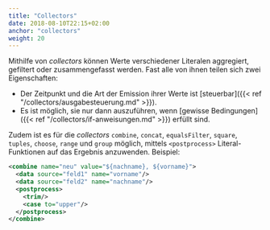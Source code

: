 ```yaml
---
title: "Collectors"
date: 2018-08-10T22:15+02:00
anchor: "collectors"
weight: 20
---
```


Mithilfe von _collectors_ können Werte verschiedener Literalen
aggregiert, gefiltert oder zusammengefasst werden. Fast alle von ihnen teilen sich zwei Eigenschaften:

- Der Zeitpunkt und die Art der Emission ihrer Werte ist
  [steuerbar]({{< ref "/collectors/ausgabesteuerung.md" >}}).
- Es ist möglich, sie nur dann auszuführen, wenn [gewisse Bedingungen]({{< ref "/collectors/if-anweisungen.md" >}}) erfüllt
  sind. 

Zudem ist es für die _collectors_ `combine`, `concat`, `equalsFilter`,
`square`, `tuples`, `choose`, `range` und `group` möglich, mittels
`<postprocess>` Literal-Funktionen auf das Ergebnis anzuwenden. Beispiel:

```xml
<combine name="neu" value="${nachname}, ${vorname}">
  <data source="feld1" name="vorname"/>
  <data source="feld2" name="nachname"/>
  <postprocess>
    <trim/>
    <case to="upper"/>
  </postprocess>
</combine>
```
